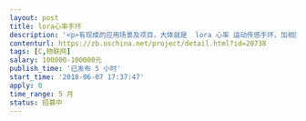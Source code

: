 ```yaml
---                
layout: post       
title: lora心率手环           
description: '<p>有现成的应用场景及项目，大体就是  lora 心率 运动传感手环，加相应的lora基站</p>'     
contenturl: https://zb.oschina.net/project/detail.html?id=20738      
tags: [C,物联网]            
salary: 100000-100000元          
publish_time: '已发布 5 小时'         
start_time: '2018-06-07 17:37:47'           
apply: 0                   
time_range: 5 月              
status: 招募中                  
---                 
```

